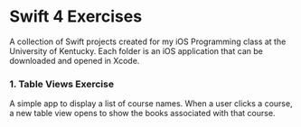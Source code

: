 # Swift 4 Exercises

A collection of Swift projects created for my iOS Programming class at the University of Kentucky. Each folder is an iOS application that can be downloaded and opened in Xcode.

### 1. Table Views Exercise

A simple app to display a list of course names. When a user clicks a course, a new table view opens to show the books associated with that course.
